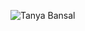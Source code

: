 ![Tanya Bansal](https://user-images.githubusercontent.com/72347751/153769685-4aa1bc82-fb70-461c-8d85-c5dc0265a19e.gif)


